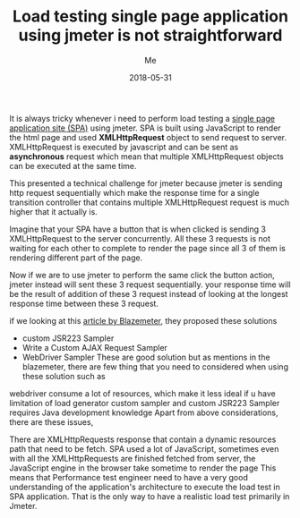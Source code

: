 ﻿---
title: 'Load testing single page application using jmeter is not straightforward'
date: "2018-05-31"
categories:
  - Performance Test
  - jmeter
published: true
author: Me
image: /images/load-testing-single-page-application-using-jmeter.webp
description: Load testing SPAs with JMeter can be challenging due to their asynchronous nature. SPAs use JavaScript to render HTML pages and send requests via the XMLHttpRequest object1. However, JMeter sends HTTP requests sequentially, affecting response times. For example, if a SPA button triggers three concurrent XMLHttpRequests, JMeter processes them sequentially, leading to inaccurate response times. Solutions include custom JSR223 Sampler, Custom AJAX Request Sampler, and WebDriver Sampler, but each has limitations. Performance test engineers must understand the application’s architecture for realistic load testing in JMeter
---

It is always tricky whenever i need to perform load testing a [single page application site (SPA)](https://en.wikipedia.org/wiki/Single-page_application) using jmeter. SPA is built using JavaScript to render the html page and used **XMLHttpRequest** object to send request to server. XMLHttpRequest is executed by javascript and can be sent as **asynchronous** request which mean that multiple XMLHttpRequest objects can be executed at the same time.

This presented a technical challenge for jmeter because jmeter is sending http request sequentially which make the response time for a single transition controller that contains multiple XMLHttpRequest request is much higher that it actually is.

Imagine that your SPA have a button that is when clicked is sending 3 XMLHttpRequest to the server concurrently. All these 3 requests is not waiting for each other to complete to render the page since all 3 of them is rendering different part of the page.

Now if we are to use jmeter to perform the same click the button action, jmeter instead will sent these 3 request sequentially. your response time will be the result of addition of these 3 request instead of looking at the longest response time between these 3 request.

if we looking at this [article by Blazemeter](https://www.blazemeter.com/blog/how-load-test-ajaxxhr-enabled-sites-jmeter), they proposed these solutions

- custom JSR223 Sampler
- Write a Custom AJAX Request Sampler
- WebDriver Sampler
  These are good solution but as mentions in the blazemeter, there are few thing that you need to considered when using these solution such as

webdriver consume a lot of resources, which make it less ideal if u have limitation of load generator
custom sampler and custom JSR223 Sampler requires Java development knowledge
Apart from above considerations, there are these issues,

There are XMLHttpRequests response that contain a dynamic resources path that need to be fetch.
SPA used a lot of JavaScript, sometimes even with all the XMLHttpRequests are finished fetched from server, the JavaScript engine in the browser take sometime to render the page
This means that Performance test engineer need to have a very good understanding of the application's architecture to execute the load test in SPA application. That is the only way to have a realistic load test primarily in Jmeter.